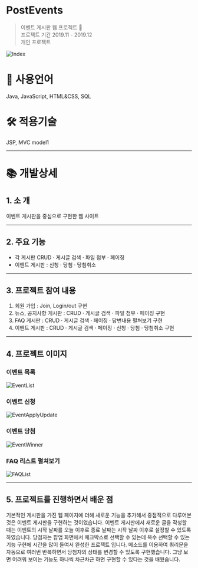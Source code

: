 # PostEvents

> 이벤트 게시판 웹 프로젝트 🌊 <br>
> 프로젝트 기간 2019.11 - 2019.12 <br>
> 개인 프로젝트 <br>

![Index](https://user-images.githubusercontent.com/45545999/95225267-91110500-0836-11eb-9828-e916cfc89105.png)

# 📝 사용언어

Java, JavaScript, HTML&CSS, SQL

# 🛠 적용기술

JSP,  MVC model1

---

# 📚 개발상세

## 1. 소 개

이벤트 게시판을 중심으로 구현한 웹 사이트

---

## 2. 주요 기능

- 각 게시판 CRUD · 게시글 검색 · 파일 첨부 · 페이징
- 이벤트 게시판 : 신청 · 당첨 · 당첨취소

---

## 3. 프로젝트 참여 내용

1. 회원 가입 : Join, Login/out 구현
2. 뉴스, 공지사항 게시판 : CRUD · 게시글 검색 · 파일 첨부 · 페이징 구현
3. FAQ 게시판 : CRUD · 게시글 검색 · 페이징 · 답변내용 펼쳐보기 구현
4. 이벤트 게시판 : CRUD · 게시글 검색 · 페이징 · 신청 · 당첨 · 당첨취소 구현

---

## 4. 프로젝트 이미지

### 이벤트 목록
![EventList](https://user-images.githubusercontent.com/45545999/95225348-ac7c1000-0836-11eb-8f2e-57e2d7b73d15.png)
### 이벤트 신청
![EventApplyUpdate](https://user-images.githubusercontent.com/45545999/95225403-b998ff00-0836-11eb-86d1-de9862971a38.png)
### 이벤트 당첨
![EventWinner](https://user-images.githubusercontent.com/45545999/95225438-c4ec2a80-0836-11eb-83f6-557a02529b0d.png)
### FAQ 리스트 펼쳐보기
![FAQList](https://user-images.githubusercontent.com/45545999/95225487-d2091980-0836-11eb-8766-b1a04843327f.png)

---

## 5. 프로젝트를 진행하면서 배운 점

기본적인 게시판을 가진 웹 페이지에 더해 새로운 기능을 추가해서 중점적으로 다루어본 것은 이벤트 게시판을 구현하는 것이었습니다. 이벤트 게시판에서 새로운 글을 작성할 때는 이벤트의 시작 날짜를 오늘 이후로 종료 날짜는 시작 날짜 이후로 설정할 수 있도록 하였습니다. 당첨자는 팝업 화면에서 체크박스로 선택할 수 있는데 복수 선택할 수 있는 기능 구현에 시간을 많이 들여서 완성한 프로젝트 입니다. 메소드를 이용하여 쿼리문을 자동으로 여러번 반복하면서 당첨자의 상태를 변경할 수 있도록 구현했습니다. 그냥 보면 어려워 보이는 기능도 하나씩 차근차근 하면 구현할 수 있다는 것을 배웠습니다.

